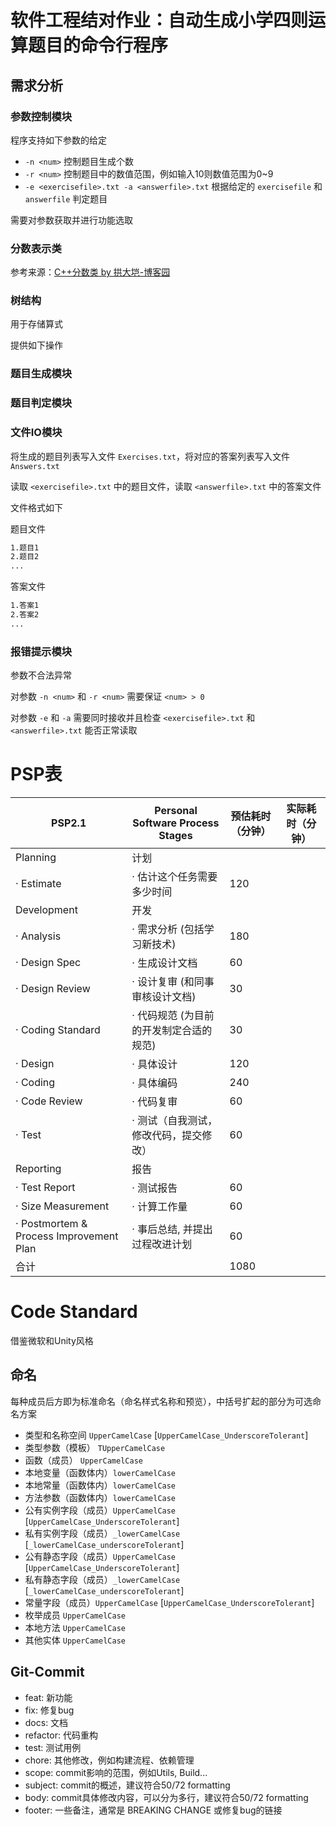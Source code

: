 # 软件工程结对作业：自动生成小学四则运算题目的命令行程序

## 需求分析

### 参数控制模块

程序支持如下参数的给定

- `-n <num>` 控制题目生成个数
- `-r <num>` 控制题目中的数值范围，例如输入10则数值范围为0~9
- `-e <exercisefile>.txt -a <answerfile>.txt` 根据给定的 `exercisefile` 和 `answerfile` 判定题目

需要对参数获取并进行功能选取

### 分数表示类

参考来源：[C++分数类 by 拱大垲-博客园](https://www.cnblogs.com/gongkai/p/10806080.html)



### 树结构

用于存储算式

提供如下操作

### 题目生成模块



### 题目判定模块



### 文件IO模块

将生成的题目列表写入文件 `Exercises.txt`，将对应的答案列表写入文件 `Answers.txt`

读取 `<exercisefile>.txt` 中的题目文件，读取 `<answerfile>.txt` 中的答案文件



文件格式如下

题目文件

```txt
1.题目1
2.题目2
...
```

答案文件

```txt
1.答案1
2.答案2
...
```

### 报错提示模块

参数不合法异常

对参数 `-n <num>` 和 `-r <num>` 需要保证 `<num> > 0`

对参数 `-e` 和 `-a` 需要同时接收并且检查 `<exercisefile>.txt` 和 `<answerfile>.txt` 能否正常读取



# PSP表

| PSP2.1                                  | Personal Software Process Stages        | 预估耗时（分钟） | 实际耗时（分钟） |
| --------------------------------------- | --------------------------------------- | ---------------- | ---------------- |
| Planning                                | 计划                                    |                  |                  |
| · Estimate                              | · 估计这个任务需要多少时间              | 120              |                  |
| Development                             | 开发                                    |                  |                  |
| · Analysis                              | · 需求分析 (包括学习新技术)             | 180              |                  |
| · Design Spec                           | · 生成设计文档                          | 60               |                  |
| · Design Review                         | · 设计复审 (和同事审核设计文档)         | 30               |                  |
| · Coding Standard                       | · 代码规范 (为目前的开发制定合适的规范) | 30               |                  |
| · Design                                | · 具体设计                              | 120              |                  |
| · Coding                                | · 具体编码                              | 240              |                  |
| · Code Review                           | · 代码复审                              | 60               |                  |
| · Test                                  | · 测试（自我测试，修改代码，提交修改）  | 60               |                  |
| Reporting                               | 报告                                    |                  |                  |
| · Test Report                           | · 测试报告                              | 60               |                  |
| · Size Measurement                      | · 计算工作量                            | 60               |                  |
| · Postmortem & Process Improvement Plan | · 事后总结, 并提出过程改进计划          | 60               |                  |
| 合计                                    |                                         | 1080             |                  |

# Code Standard

借鉴微软和Unity风格

## 命名

每种成员后方即为标准命名（命名样式名称和预览），中括号扩起的部分为可选命名方案

- 类型和名称空间 `UpperCamelCase` [`UpperCamelCase_UnderscoreTolerant`]
- 类型参数（模板） `TUpperCamelCase`
- 函数（成员） `UpperCamelCase`
- 本地变量（函数体内）`lowerCamelCase`
- 本地常量（函数体内）`lowerCamelCase`
- 方法参数（函数体内）`lowerCamelCase`
- 公有实例字段（成员）`UpperCamelCase` [`UpperCamelCase_UnderscoreTolerant`]
- 私有实例字段（成员）`_lowerCamelCase `  [`_lowerCamelCase_underscoreTolerant`]
- 公有静态字段（成员）`UpperCamelCase`  [`UpperCamelCase_UnderscoreTolerant`]
- 私有静态字段（成员）`_lowerCamelCase`  [`_lowerCamelCase_underscoreTolerant`]
- 常量字段（成员）`UpperCamelCase`  [`UpperCamelCase_UnderscoreTolerant`]
- 枚举成员 `UpperCamelCase`
- 本地方法 `UpperCamelCase`
- 其他实体 `UpperCamelCase`

## Git-Commit

- feat: 新功能
- fix: 修复bug
- docs: 文档
- refactor: 代码重构
- test: 测试用例
- chore: 其他修改，例如构建流程、依赖管理
- scope: commit影响的范围，例如Utils, Build...
- subject: commit的概述，建议符合50/72 formatting
- body: commit具体修改内容，可以分为多行，建议符合50/72 formatting
- footer: 一些备注，通常是 BREAKING CHANGE 或修复bug的链接
